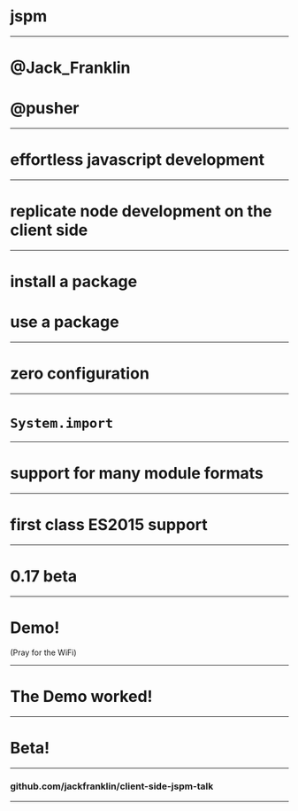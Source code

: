 # jspm

---

# @Jack_Franklin
# @pusher

---

# effortless javascript development

---

# replicate node development on the client side

---

# install a package
# use a package

---

# zero configuration

---

# `System.import`

---

# support for many module formats

---

# first class ES2015 support

---

# 0.17 beta

---

# Demo!

(Pray for the WiFi)

---

# The Demo worked!

---

# Beta!

---

### github.com/jackfranklin/client-side-jspm-talk

---

